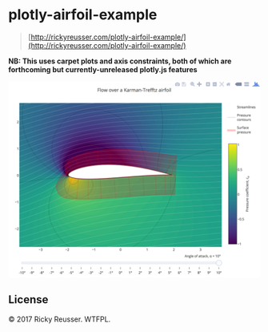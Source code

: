 # plotly-airfoil-example

> [http://rickyreusser.com/plotly-airfoil-example/](http://rickyreusser.com/plotly-airfoil-example/)

**NB: This uses carpet plots and axis constraints, both of which are forthcoming but currently-unreleased plotly.js features**

<img src="assets/screenshot.png" alt="Flow over a Karman-Trefftz Airfoil">

## License

&copy; 2017 Ricky Reusser. WTFPL.
